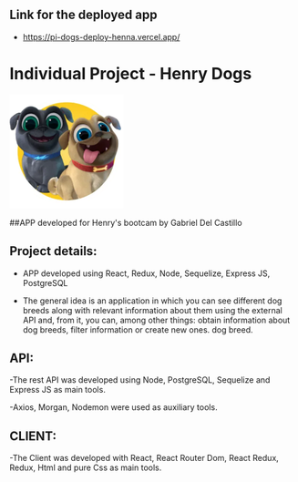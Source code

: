 ## Link for the deployed app
- <https://pi-dogs-deploy-henna.vercel.app/>

# Individual Project - Henry Dogs

<img height="200" src="./dog.png" />

##APP developed for Henry's bootcam by Gabriel Del Castillo

## Project details:

- APP developed using React, Redux, Node, Sequelize, Express JS, PostgreSQL

- The general idea is an application in which you can see different dog breeds along with relevant information about them using the external API and, from it, you can, among other things: obtain information about dog breeds, filter information or create new ones. dog breed.
## API:

-The rest API was developed using Node, PostgreSQL, Sequelize and Express JS as main tools.

-Axios, Morgan, Nodemon were used as auxiliary tools.
## CLIENT:

-The Client was developed with React, React Router Dom, React Redux, Redux, Html and pure Css  as main tools.




